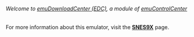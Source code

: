 ###### Welcome to [emuDownloadCenter (EDC)](https://github.com/PhoenixInteractiveNL/emuDownloadCenter/wiki/), a module of [emuControlCenter](https://github.com/PhoenixInteractiveNL/emuControlCenter/wiki/)

For more information about this emulator, visit the [**SNES9X**](https://github.com/PhoenixInteractiveNL/emuDownloadCenter/wiki/Emulator-snes9x#menu) page.
